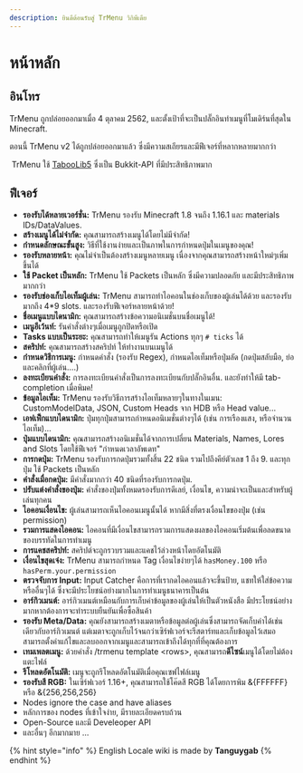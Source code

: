 ```yaml
---
description: ยินดีต้อนรับสู่ TrMenu วิกิพีเดีย
---
```


# หน้าหลัก

## อินโทร

TrMenu ถูกปล่อยออกมาเมื่อ 4 ตุลาคม 2562, และตั้งเป้าที่จะเป็นปลั๊กอินทำเมนูที่โมเดิร์นที่สุดใน Minecraft.

ตอนนี้ TrMenu v2 ได้ถูกปล่อยออกมาแล้ว ซึ่งมีความสเถียรและมีฟีเจอร์ที่หลากหลายมากกว่า

​ TrMenu ใช้ [TabooLib5](https://github.com/TabooLib) ซึ่งเป็น Bukkit-API ที่มีประสิทธิภาพมาก

## ฟีเจอร์

* **รองรับได้หลายเวอร์ชั่น:** TrMenu รองรับ Minecraft 1.8 จนถึง 1.16.1 และ materials IDs/DataValues.
* **สร้างเมนูได้ไม่จำกัด:** คุณสามารถสร้างเมนูได้โดยไม่มีจำกัด!
* **กำหนดลักษณะขั้นสูง:** วิธีที่ใช้งานง่ายและเป็นภาพในการกำหนดปุ่มในเมนูของคุณ!
* **รองรับหลายหน้า:** คุณไม่จำเป็นต้องสร้างเมนูหลายเมนู เนื่องจากคุณสามารถสร้างหน้าใหม่ๆเพิ่มขึ้นได้
* **ใช้ Packet เป็นหลัก:** TrMenu ใช้ Packets เป็นหลัก ซึ่งมีความปลอดภัย และมีประสิทธิภาพมากกว่า
* **รองรับช่องเก็บไอเท็มผู้เล่น:** TrMenu สามารถทำไอคอนในช่องเก็บของผู้เล่นได้ด้วย และรองรับมากถึง 4\*9 slots. และรองรับฟีเจอร์หลายหน้าด้วย!
* **ชื่อเมนูแบบไดนามิก:** คุณสามารถสร้างข้อความอนิเมชั่นบนชื่อเมนูได้!
* **เมนูอีเว้นท์:** รันคำสั่งต่างๆเมื่อเมนูถูกปิดหรือเปิด
* **Tasks แบบเป็นระยะ:** คุณสามารถทำให้เมนูรัน Actions ทุกๆ `# ticks` ได้
* **สคริปท์:** คุณสามารถสร้างสคริปท์ ให้ทำงานบนเมนูได้
* **กำหนดวิธีการเมนู:** กำหนดคำสั่ง \(รองรับ Regex\), กำหนดไอเท็มหรือปุ่มลัด \(กดปุ่มสลับมือ, ย่อและคลิกที่ผู้เล่น....\)
* **ลงทะเบียนคำสั่ง:** การลงทะเบียนคำสั่งเป็นการลงทะเบียนกับปลั๊กอินอื่น. และยังทำให้มี tab-completion เมื่อพิมค!
* **ข้อมูลไอเท็ม:** TrMenu รองรับวิธีการสร้างไอเท็มหลายๆในทางในเมน: CustomModelData, JSON, Custom Heads จาก HDB หรือ Head value...
* **เอฟเฟ็กแบบไดนามิก:** ปุ่มทุกปุ่มสามารถกำหนดอนิเมชั่นต่างๆได้ \(เช่น การเรืองแสง, หรือจำนวนไอเท็ม\)... 
* **ปุ่มแบบไดนามิก:** คุณสามารถสร้างอนิเมชั่นได้จากการเปลี่ยน Materials, Names, Lores and Slots โดยใช้ฟีเจอร์ "กำหนดเวลาอัพเดท"
* **การกดปุ่ม:** TrMenu รองรับการกดปุ่มรวมทั้งสิ้น 22 ชนิด รวมไปถึงคีย์ตัวเลข 1 ถึง 9. และทุกปุ่ม ใช้ Packets เป็นหลัก
* **คำสั่งเมื่อกดปุ่ม:** มีคำสั่งมากกว่า 40 ชนิดที่รองรับการกดปุ่ม.
* **ปรับแต่งคำสั่งของปุ่ม:** คำสั่งของปุ่มทั้งหมดรองรับการดีเลย์, เงื่อนไข, ความน่าจะเป็นและสำหรับผู้เล่นทุกคน
* **ไอคอนเงื่อนไข:** ผู้เล่นสามารถเห็นไอคอนเมนูนั้นได้ หากมีสิ่งที่ตรงเงื่อนไขของปุ่ม \(เช่น permission\)
* **รวมการแสดงไอคอน:** ไอคอนที่มีเงื่อนไขสามารถรวมการแสดงผลของไอคอนเริ่มต้นเพื่อลดขนาดของบรรทัดในการทำเมนู
* **การแคชสคริปท์:** สคริปต์จะถูกรวบรวมและแคชไว้ล่วงหน้าโดยอัตโนมัติ
* **เงื่อนไขสุดเจ๋ง:** TrMenu สามารถกำหนด Tag เงื่อนไขง่ายๆได้ `hasMoney.100` หรือ `hasPerm.your.permission`
* **ตรวจจับการ Input:** Input Catcher คือการที่เรากดไอคอนแล้วจะขึ้นป้าย, แชทให้ใส่ข้อความ หรืออื่นๆได้ ซึ่งจะมีประโยชน์อย่างมากในการทำเมนูธนาคารเป็นต้น
* **อาร์กิวเมนต์:** อาร์กิวเมนต์เหมือนกับการเก็บค่าข้อมูลของผู้เล่นให้เป็นตัวหนังสือ มีประโยชน์อย่างมากหากต้องการจะทำระบบยืนยันเพื่อซื้อสินค้า
* **รองรับ Meta/Data:** คุณยังสามารถสร้างเมตาหรือข้อมูลต่อผู้เล่นซึ่งสามารถจัดเก็บค่าได้เช่นเดียวกับอาร์กิวเมนต์ แต่เมตาจะถูกเก็บไว้จนกว่าเซิร์ฟเวอร์จะรีสตาร์ทและเก็บข้อมูลไว้เสมอ สามารถตั้งค่าแก้ไขและลบออกจากเมนูและสามารถเข้าถึงได้ทุกที่ที่คุณต้องการ
* **เทมเพลตเมนู:** ด้วยคำสั่ง /trmenu template &lt;rows&gt;, คุณสามารถ**ดีไซน์**เมนูได้โดยไม่ต้องแตะไฟล์
* **รีโหลดอัตโนมัติ:** เมนูจะถูกรีโหลดอัตโนมัติเมื่อคุณเซฟไฟล์เมนู 
* **รองรับสี RGB:** ในเซิร์ฟเวอร์ 1.16+, คุณสามารถใช้โค๊ดสี RGB ได้โดยการพิม &{FFFFFF} หรือ &{256,256,256}
* Nodes ignore the case and have aliases
* หลักการของ nodes ที่เข้าใจง่าย, มีรายละเอียดครบถ้วน
* Open-Source และมี Develeoper API
* และอื่นๆ อีกมากมาย ...

{% hint style="info" %}
English Locale wiki is made by **Tanguygab**
{% endhint %}

